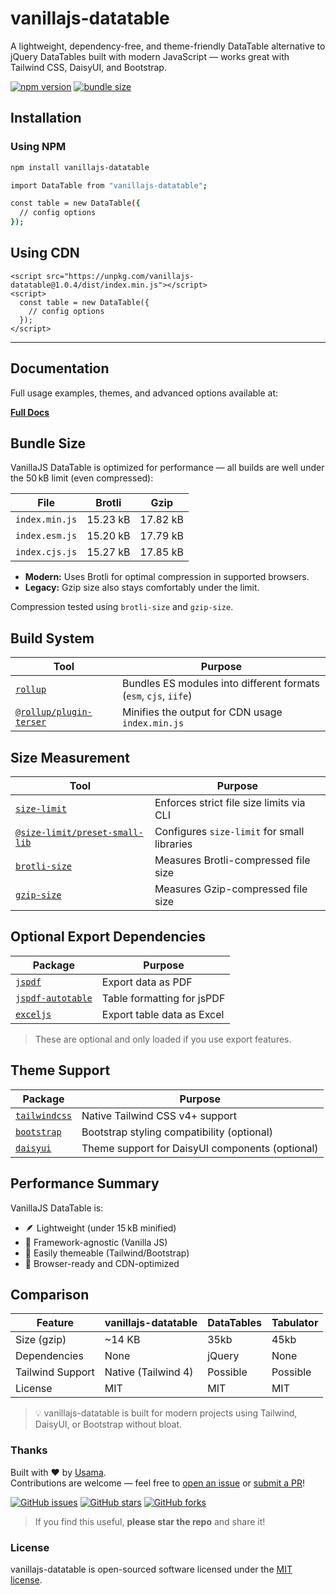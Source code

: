 # vanillajs-datatable

A lightweight, dependency-free, and theme-friendly DataTable alternative to jQuery DataTables built with modern JavaScript — works great with Tailwind CSS, DaisyUI, and Bootstrap.

[![npm version](https://img.shields.io/npm/v/vanillajs-datatable)](https://www.npmjs.com/package/vanillajs-datatable)
[![bundle size](https://img.shields.io/bundlephobia/minzip/vanillajs-datatable)](https://bundlephobia.com/package/vanillajs-datatable)

## Installation

### Using NPM

```bash
npm install vanillajs-datatable
```

```bash
import DataTable from "vanillajs-datatable";

const table = new DataTable({
  // config options
});
```

## Using CDN

```
<script src="https://unpkg.com/vanillajs-datatable@1.0.4/dist/index.min.js"></script>
<script>
  const table = new DataTable({
    // config options
  });
</script>
```

---

## Documentation

Full usage examples, themes, and advanced options available at:

[**Full Docs**](https://docs.elegantlaravel.com/)

## Bundle Size

VanillaJS DataTable is optimized for performance — all builds are well under the 50 kB limit (even compressed):

| File           | Brotli   | Gzip     |
| -------------- | -------- | -------- |
| `index.min.js` | 15.23 kB | 17.82 kB |
| `index.esm.js` | 15.20 kB | 17.79 kB |
| `index.cjs.js` | 15.27 kB | 17.85 kB |

- **Modern:** Uses Brotli for optimal compression in supported browsers.
- **Legacy:** Gzip size also stays comfortably under the limit.

Compression tested using `brotli-size` and `gzip-size`.

## Build System

| Tool                                                                           | Purpose                                                          |
| ------------------------------------------------------------------------------ | ---------------------------------------------------------------- |
| [`rollup`](https://rollupjs.org/)                                              | Bundles ES modules into different formats (`esm`, `cjs`, `iife`) |
| [`@rollup/plugin-terser`](https://www.npmjs.com/package/@rollup/plugin-terser) | Minifies the output for CDN usage `index.min.js`                 |

## Size Measurement

| Tool                                                                                         | Purpose                                     |
| -------------------------------------------------------------------------------------------- | ------------------------------------------- |
| [`size-limit`](https://www.npmjs.com/package/size-limit)                                     | Enforces strict file size limits via CLI    |
| [`@size-limit/preset-small-lib`](https://www.npmjs.com/package/@size-limit/preset-small-lib) | Configures `size-limit` for small libraries |
| [`brotli-size`](https://www.npmjs.com/package/brotli-size)                                   | Measures Brotli-compressed file size        |
| [`gzip-size`](https://www.npmjs.com/package/gzip-size)                                       | Measures Gzip-compressed file size          |

## Optional Export Dependencies

| Package                                                            | Purpose                    |
| ------------------------------------------------------------------ | -------------------------- |
| [`jspdf`](https://www.npmjs.com/package/jspdf)                     | Export data as PDF         |
| [`jspdf-autotable`](https://www.npmjs.com/package/jspdf-autotable) | Table formatting for jsPDF |
| [`exceljs`](https://www.npmjs.com/package/exceljs)                 | Export table data as Excel |

> These are optional and only loaded if you use export features.

## Theme Support

| Package                                   | Purpose                                          |
| ----------------------------------------- | ------------------------------------------------ |
| [`tailwindcss`](https://tailwindcss.com/) | Native Tailwind CSS v4+ support                  |
| [`bootstrap`](https://getbootstrap.com/)  | Bootstrap styling compatibility (optional) |
| [`daisyui`](https://daisyui.com/)         | Theme support for DaisyUI components (optional)  |

## Performance Summary

VanillaJS DataTable is:

- 🪶 Lightweight (under 15 kB minified)
- 🧩 Framework-agnostic (Vanilla JS)
- 🎨 Easily themeable (Tailwind/Bootstrap)
- 🚀 Browser-ready and CDN-optimized

## Comparison

| Feature          | vanillajs-datatable | DataTables | Tabulator |
| ---------------- | ------------------- | ---------- | --------- |
| Size (gzip)      | ~14 KB              | 35kb       | 45kb      |
| Dependencies     | None                | jQuery     | None      |
| Tailwind Support | Native (Tailwind 4) | Possible   | Possible  |
| License          | MIT                 | MIT        | MIT       |

> 💡 vanillajs-datatable is built for modern projects using Tailwind, DaisyUI, or Bootstrap without bloat.

### Thanks

Built with ❤️ by [Usama](https://github.com/usamaramzan978).  
Contributions are welcome — feel free to [open an issue](https://github.com/usamaramzan978/vanillajs-datatable/issues) or [submit a PR](https://github.com/usamaramzan978/vanillajs-datatable/pulls)!

[![GitHub issues](https://img.shields.io/github/issues/usamaramzan978/vanillajs-datatable)](https://github.com/usamaramzan978/vanillajs-datatable/issues)
[![GitHub stars](https://img.shields.io/github/stars/usamaramzan978/vanillajs-datatable)](https://github.com/usamaramzan978/vanillajs-datatable/stargazers)
[![GitHub forks](https://img.shields.io/github/forks/usamaramzan978/vanillajs-datatable)](https://github.com/usamaramzan978/vanillajs-datatable/network)

> If you find this useful, **please star the repo** and share it!

### License

vanillajs-datatable is open-sourced software licensed under the [MIT license](LICENSE.md).
